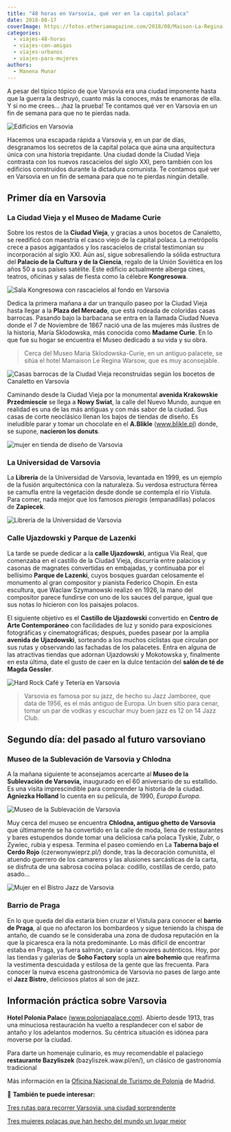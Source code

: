 ```yaml
---
title: "48 horas en Varsovia, qué ver en la capital polaca"
date: 2018-08-17
coverImage: https://fotos.etheriamagazine.com/2018/08/Maison-La-Regina-en-la-Ciudad-Nueva.jpg
categories: 
  - viajes-48-horas
  - viajes-con-amigas
  - viajes-urbanos
  - viajes-para-mujeres
authors: 
  - Manena Munar
---
```


A pesar del típico tópico de que Varsovia era una ciudad imponente hasta que la guerra 
la destruyó, cuanto más la conoces, más te enamoras de ella. Y si no me crees... ¡haz la 
prueba! Te contamos qué ver en Varsovia en un fin de semana para que no te pierdas nada. 

![Edificios en Varsovia](https://fotos.etheriamagazine.com/2018/08/Dos-epocas-arquitectonicas-de-Varsovia-la-socialista-y-la-actual.jpg "Contraste entre la Varsovia socialista y la actual.")

Hacemos una escapada rápida a Varsovia y, en un par de días, desgranamos los secretos de 
la capital polaca que aúna una arquitectura única con una historia trepidante. Una 
ciudad donde la Ciudad Vieja contrasta con los nuevos rascacielos del siglo XXI, pero 
también con los edificios construidos durante la dictadura comunista. Te contamos qué 
ver en Varsovia en un fin de semana para que no te pierdas ningún detalle. 

## Primer día en Varsovia

### La Ciudad Vieja y el Museo de Madame Curie

Sobre los restos de la **Ciudad Vieja**, y gracias a unos bocetos de Canaletto, se 
reedificó con maestría el casco viejo de la capital polaca. La metrópolis crece a pasos 
agigantados y los rascacielos de cristal testimonian su incorporación al siglo XXI. Aún 
así, sigue sobresaliendo la sólida estructura del **Palacio de la Cultura y de la 
Ciencia**, regalo de la Unión Soviética en los años 50 a sus países satélite. Este 
edificio actualmente alberga cines, teatros, oficinas y salas de fiesta como la célebre 
**Kongresowa**. 

![Sala Kongresowa con rascacielos al fondo en Varsovia](https://fotos.etheriamagazine.com/2018/08/sala-Kongresowa-palacio-cultura.jpg "Sala Kongresowa con rascacielos al fondo.")

Dedica la primera mañana a dar un tranquilo paseo por la Ciudad Vieja hasta llegar a la 
**Plaza del Mercado**, que está rodeada de coloridas casas barrocas. Pasando bajo la 
barbacana se entra en la llamada Ciudad Nueva donde el 7 de Noviembre de 1867 nació una 
de las mujeres más ilustres de la historia, María Sklodowska, más conocida como **Madame 
Curie**. En lo que fue su hogar se encuentra el Museo dedicado a su vida y su obra. 

> Cerca del Museo Maria Sklodowska-Curie, en un antiguo palacete, se sitúa el hotel 
> Mamaison Le Regina Warsow, que es muy aconsejable. 

![Casas barrocas de la Ciudad Vieja reconstruidas según los bocetos de Canaletto en Varsovia](https://fotos.etheriamagazine.com/2018/08/Las-casas-barrocas-de-la-Ciudad-Vieja-reconstruidas-segun-los-bocetos-de-Cannaletto.jpg "Casas barrocas de la Ciudad Vieja reconstruidas según los bocetos de Canaletto.")

Caminando desde la Ciudad Vieja por la monumental **avenida Krakowskie Przedmiescie** se 
llega a **Nowy Swiat**, la calle del Nuevo Mundo, aunque en realidad es una de las más 
antiguas y con más sabor de la ciudad. Sus casas de corte neoclásico llenan los bajos de 
tiendas de diseño. Es ineludible parar y tomar un chocolate en el **A.Blikle** 
(www.blikle.pl) donde, se supone, **nacieron los donuts**. 

![mujer en tienda de diseño de Varsovia](https://fotos.etheriamagazine.com/2018/08/Tiendas-de-design-en-las-callejuelas-de-la-Avenida-de-Ujazdowski.jpg "Tiendas de diseño en las callejuelas de la Avenida de Ujazdowski.")

### La Universidad de Varsovia

La **Librería** de la Universidad de Varsovia, levantada en 1999, es un ejemplo de la 
fusión arquitectónica con la naturaleza. Su verdosa estructura férrea se camufla entre 
la vegetación desde donde se contempla el río Vístula. Para comer, nada mejor que los 
famosos _pierogis_ (empanadillas) polacos de **Zapiecek**. 

![Librería de la Universidad de Varsovia](https://fotos.etheriamagazine.com/2018/08/La-Libreria-de-la-Universidad-a-orillas-del-rio-Vistula.jpg "Librería de la Universidad.")

### Calle Ujazdowski y Parque de Lazenki

La tarde se puede dedicar a la **calle Ujazdowski**, antigua Vía Real, que comenzaba en 
el castillo de la Ciudad Vieja, discurría entre palacios y casonas de magnates 
convertidas en embajadas, y continuaba por el bellísimo **Parque de Lazenki**, cuyos 
bosques guardan celosamente el monumento al gran compositor y pianista Federico Chopin. 
En esta escultura, que Waclaw Szymanowski realizó en 1926, la mano del compositor parece 
fundirse con uno de los sauces del parque, igual que sus notas lo hicieron con los 
paisajes polacos. 

El siguiente objetivo es el **Castillo de Ujazdowski** convertido en **Centro de Arte 
Contemporáneo** con facilidades de luz y sonido para exposiciones fotográficas y 
cinematográficas; después, puedes pasear por la amplia **avenida de Ujazdowski**, 
sorteando a los muchos ciclistas que circulan por sus rutas y observando las fachadas de 
los palacetes. Entra en alguna de las atractivas tiendas que adornan Ujazdowski y 
Mokotowska y, finalmente en esta última, date el gusto de caer en la dulce tentación del 
**salón de té de Magda Gessler**. 

![Hard Rock Café y Tetería en Varsovia](https://fotos.etheriamagazine.com/2018/08/Palacio-cultura-teteria-magda-gessler.jpg "El Palacio de la Cultura y de la Ciencia contrasta con el Hard Rock Café (Izq.).  Tetería de Magda Gessler (Dcha.)")

> Varsovia es famosa por su jazz, de hecho su Jazz Jamboree, que data de 1956, es el más 
> antiguo de Europa. Un buen sitio para cenar, tomar un par de vodkas y escuchar muy buen 
> jazz es 12 on 14 Jazz Club. 

## Segundo día: del pasado al futuro varsoviano

### Museo de la Sublevación de Varsovia y Chlodna

A la mañana siguiente te aconsejamos acercarte al **Museo de la Sublevación de 
Varsovia,** inaugurado en el 60 aniversario de su estallido. Es una visita 
imprescindible para comprender la historia de la ciudad. **Agniezka Holland** lo cuenta 
en su película, de 1990, _Europa Europa_. 

![Museo de la Sublevación de Varsovia](https://fotos.etheriamagazine.com/2018/08/Museo-de-la-Sublevacion-de-Varsovia.jpg "Museo de la Sublevación.")

Muy cerca del museo se encuentra **Chlodna, antiguo ghetto de Varsovia** que últimamente 
se ha convertido en la calle de moda, llena de restaurantes y bares estupendos donde 
tomar una deliciosa caña polaca Tyskie, Zubr, o Zywiec, rubia y espesa. Termina el paseo 
comiendo en La **Taberna bajo el Cerdo Rojo** (czerwonywieprz.pl/) donde, tras la 
decoración comunista, el atuendo guerrero de los camareros y las alusiones sarcásticas 
de la carta, se disfruta de una sabrosa cocina polaca: codillo, costillas de cerdo, pato 
asado... 

![Mujer en el Bistro Jazz de Varsovia](https://fotos.etheriamagazine.com/2018/08/Bistro-jazz-varsovia.jpg "Bistro Jazz, comer con música de jazz.")

### Barrio de Praga

En lo que queda del día estaría bien cruzar el Vístula para conocer el **barrio de 
Praga**, al que no afectaron los bombardeos y sigue teniendo la chispa de antaño, de 
cuando se le consideraba una zona de dudosa reputación en la que la picaresca era la 
nota predominante. Lo más difícil de encontrar estaba en Praga, ya fuera salmón, caviar 
o samovares auténticos. Hoy, por las tiendas y galerías de **Soho Factory** sopla un 
**aire bohemio** que reafirma la vestimenta descuidada y estilosa de la gente que las 
frecuenta. Para conocer la nueva escena gastronómica de Varsovia no pases de largo ante 
el **Jazz Bistro**, deliciosos platos al son de jazz. 

## Información práctica sobre Varsovia

**Hotel Polonia Palac**e (www.poloniapalace.com). Abierto desde 1913, tras una minuciosa 
restauración ha vuelto a resplandecer con el sabor de antaño y los adelantos modernos. 
Su céntrica situación es idónea para moverse por la ciudad. 

Para darte un homenaje culinario, es muy recomendable el palaciego **restaurante 
Bazyliszek** (bazyliszek.waw.pl/en/), un clásico de gastronomía tradicional 

Más información en la [Oficina Nacional de Turismo de 
Polonia](http://www.polonia.travel) de Madrid. 

📌 **También te puede interesar:** 

[Tres rutas para recorrer Varsovia, una ciudad 
sorprendente](https://etheriamagazine.com/2021/03/05/que-ver-en-varsovia-en-tres-rutas-originales/) 

[Tres mujeres polacas que han hecho del mundo un lugar 
mejor](https://etheriamagazine.com/2023/03/08/mujeres-polacas-fama-universal/)
